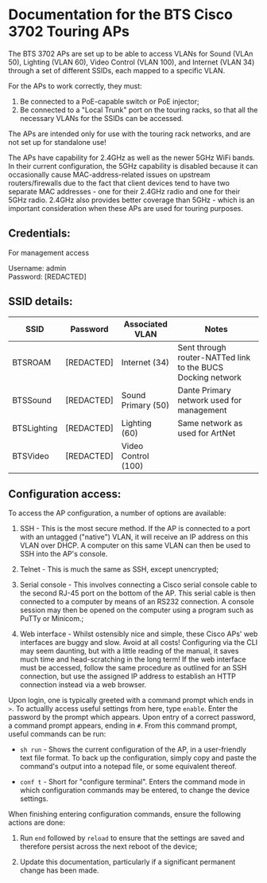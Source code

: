 Documentation for the BTS Cisco 3702 Touring APs
================================================

The BTS 3702 APs are set up to be able to access VLANs for Sound (VLAn 50), Lighting (VLAN 60),
Video Control (VLAN 100), and Internet (VLAN 34) through a set of different SSIDs, each mapped to a specific VLAN.

For the APs to work correctly, they must:
1. Be connected to a PoE-capable switch or PoE injector;
2. Be connected to a "Local Trunk" port on the touring racks, so that all the necessary VLANs for the SSIDs can be accessed.

The APs are intended only for use with the touring rack networks, and are not set up for standalone use!

The APs have capability for 2.4GHz as well as the newer 5GHz WiFi bands. In their current configuration, the 5GHz capability is 
disabled because it can occasionally cause MAC-address-related issues on upstream routers/firewalls due to the fact that client 
devices tend to have two separate MAC addresses - one for their 2.4GHz radio and one for their 5GHz radio. 2.4GHz also provides 
better coverage than 5GHz - which is an important consideration when these APs are used for touring purposes.

Credentials:
------------

For management access

Username: admin\
Password: [REDACTED]

SSID details:
-------------

|SSID             |Password          |Associated VLAN        |Notes                                                            |
|-----------------|------------------|-----------------------|-----------------------------------------------------------------|
|   BTSROAM       |   [REDACTED]     |   Internet (34)       |   Sent through router-NATTed link to the BUCS Docking network   |
|   BTSSound      |   [REDACTED]     |   Sound Primary (50)  |   Dante Primary network used for management                     |
|   BTSLighting   |   [REDACTED]     |   Lighting (60)       |   Same network as used for ArtNet                               |
|   BTSVideo      |   [REDACTED]     |   Video Control (100) |                                                                 |

Configuration access:
---------------------

To access the AP configuration, a number of options are available:

1. SSH            - This is the most secure method. If the AP is connected to a port with an untagged ("native") VLAN, it will receive an IP address
                    on this VLAN over DHCP. A computer on this same VLAN can then be used to SSH into the AP's console.
         
3. Telnet         - This is much the same as SSH, except unencrypted;

4. Serial console - This involves connecting a Cisco serial console cable to the second RJ-45 port on the bottom of the AP. This serial cable is then
                    connected to a computer by means of an RS232 connection. A console session may then be opened on the computer using
                    a program such as PuTTy or Minicom.;
                    
6. Web interface  - Whilst ostensibly nice and simple, these Cisco APs' web interfaces are buggy and slow. Avoid at all costs! Configuring via the CLI
                    may seem daunting, but with a little reading of the manual, it saves much time and head-scratching in the long term! If the web
                    interface must be accessed, follow the same procedure as outlined for an SSH connection, but use the assigned IP address to establish
                    an HTTP connection instead via a web browser.
                    
Upon login, one is typically greeted with a command prompt which ends in `>`. To actuallly access useful settings from here, type `enable`.
Enter the password by the prompt which appears. Upon entry of a correct password, a command prompt appears, ending in `#`. From this command prompt,
useful commands can be run:

- `sh run`          - Shows the current configuration of the AP, in a user-friendly text file format. To back up the configuration, simply copy and
                      paste the command's output into a notepad file, or some equivalent thereof.
           
- `conf t`          - Short for "configure terminal". Enters the command mode in which configuration commands may be entered, to change the device
                      settings.
                    
When finishing entering configuration commands, ensure the following actions are done:

1. Run `end` followed by `reload` to ensure that the settings are saved and therefore persist across the next reboot of the device;

2. Update this documentation, particularly if a significant permanent change has been made.
